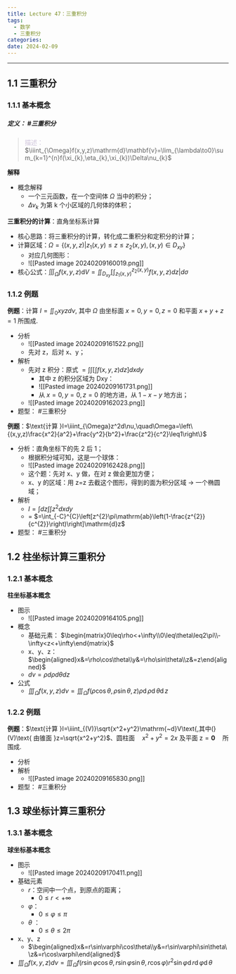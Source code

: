```yaml
---
title: Lecture 47：三重积分
tags:
  - 数学
  - 三重积分
categories: 
date: 2024-02-09
---
```

---
## 1.1 三重积分
### 1.1.1 基本概念
##### **定义**： #三重积分 
> <font color="#ccc1d9">描述：</font> $\iiint_{\Omega}f(x,y,z)\mathrm{d}\mathbf{v}=\lim_{\lambda\to0}\sum_{k=1}^{n}f(\xi_{k},\eta_{k},\xi_{k})\Delta\nu_{k}$

**解释**
+ 概念解释
	+ 一个三元函数，在一个空间体 $\Omega$ 当中的积分；
	+ $\Delta\nu_{k}$ 为第 k 个小区域的几何体的体积；

**三重积分的计算**：直角坐标系计算
+ 核心思路：将三重积分的计算，转化成二重积分和定积分的计算；
+ 计算区域：$\Omega=\left\{(x,y,z)|z_1(x,y)\leq z\leq z_2(x,y),(x,y)\in D_{xy}\right\}$
	+ 对应几何图形：
	+ ![[Pasted image 20240209160019.png]]
+   核心公式：$\iiint_{\Omega}f (x, y, z)\mathrm{d}V=\iint_{D_{xy}}[\int_{z_{1}(x, y)}^{z_{2}(x, y)}f (x, y, z) dz|d\sigma$

### 1.1.2 例题
**例题**：计算 $I=\iint_0xyzd\nu$, 其中 $\Omega$ 由坐标面 $x=0,y=0,z=0\text{ 和平面 }x+y+z=1\text{ 所围成}.$
+ 分析
	+ ![[Pasted image 20240209161522.png]]
	+ 先对 z，后对 x、y；
+ 解析
	+ 先对 z 积分：原式 $=\int\int\left[\int f(x,y,z)dz\right]dxdy$
		+ 其中 z 的积分区域为 Dxy：
		+ ![[Pasted image 20240209161731.png]]
		+ 从 $x=0,y=0,z=0$ 的地方进，从 $1-x-y$ 地方出；
	+ ![[Pasted image 20240209162023.png]]
+ 题型： #三重积分 

**例题**：$\text{计算 }I=\iiint_{\Omega}z^2d\nu,\quad\Omega=\left\{(x,y,z)\frac{x^2}{a^2}+\frac{y^2}{b^2}+\frac{z^2}{c^2}\leq1\right\}$
+ 分析：直角坐标下的先 2 后 1；
	+ 根据积分域可知，这是一个球体：
	+ ![[Pasted image 20240209162428.png]]
	+ 这个题：先对 x、y 做，在对 z 做会更加方便；
	+ x、y 的区域：用 z=z 去截这个图形，得到的面为积分区域 -> 一个椭圆域；
+ 解析 
	+ ${I=\int dz\int\int z^2dxdy}$
	+ = $=\int_{-C}^{C}\left[z^{2}\pi\mathrm{ab}\left(1-\frac{z^{2}}{c^{2}}\right)\right]\mathrm{d}z$
+ 题型： #三重积分 

## 1.2 柱坐标计算三重积分
### 1.2.1 基本概念
**柱坐标基本概念**
+ 图示
	+ ![[Pasted image 20240209164105.png]]
+ 概念
	+ 基础元素： $\begin{matrix}0\leq\rho<+\infty\\0\leq\theta\leq2\pi\\-\infty<z<+\infty\end{matrix}$
	+ x、y、z：$\begin{aligned}x&=\rho\cos\theta\\y&=\rho\sin\theta\\z&=z\end{aligned}$
	+ $dv=\rho d\rho d\theta dz$
+ 公式
	+ $\iiint_\Omega f(x,y,z)d\nu=\iiint_{\Omega}f(\rho\cos\theta,\rho\sin\theta,z)\rho\operatorname{d}\rho\operatorname{d}\theta\operatorname{d}z$

### 1.2.2 例题
**例题**：$\text{计算 }I=\iiint_{(V)}\sqrt{x^2+y^2}\mathrm{~d}V\text{,其中(}(V)\text{ 由锥面 }z=\sqrt{x^2+y^2}$、$\text{圆柱面}\quad x^2+y^2=2x\text{ 及平面 z}=\mathbf{0}\quad\text{所围成}.$
+ 分析
+ 解析
	+ ![[Pasted image 20240209165830.png]]
+ 题型： #三重积分

## 1.3 球坐标计算三重积分
### 1.3.1 基本概念
**球坐标基本概念**
+ 图示
	+ ![[Pasted image 20240209170411.png]]
+ 基础元素
	+ $r$：空间中一个点，到原点的距离；
		+ $0\leq r<+\infty$
	+ $\varphi$：
		+ $0\leq\varphi\leq\pi$
	+ $\theta$ ：
		+ $0\leq\theta\leq 2\pi$
+ x、y、z
	+ $\begin{aligned}x&=r\sin\varphi\cos\theta\\y&=r\sin\varphi\sin\theta\\z&=r\cos\varphi\end{aligned}$
+ $\iiint_{\Omega}f(x,y,z)d\nu =\iiint_\Omega f (r\sin\varphi\cos\theta, r\sin\varphi\sin\theta, r\cos\varphi) r^2\sin\varphi\operatorname{d}r\operatorname{d}\varphi\operatorname{d}\theta$